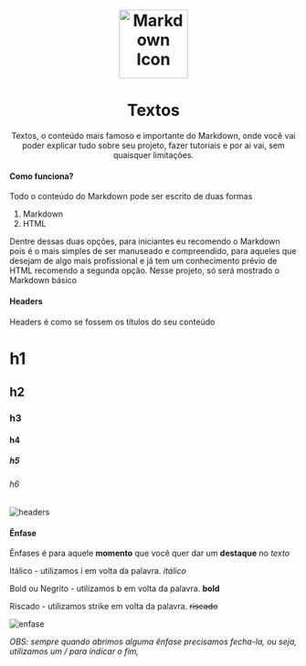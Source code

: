 <div align="center">
<h1>
  <img src="https://cdn0.iconfinder.com/data/icons/octicons/1024/markdown-512.png" alt="Markdown Icon" width="120px" height="120px">
</h1>

<h1> Textos </h1>
<p> Textos, o conteúdo mais famoso e importante do Markdown, onde você vai poder explicar tudo sobre seu projeto, fazer tutoriais e por ai vai, sem quaisquer limitações. </p>
</div>

<h4> Como funciona? </h4>
<p> Todo o conteúdo do Markdown pode ser escrito de duas formas </p>

1. Markdown
2. HTML

<p> Dentre dessas duas opções, para iniciantes eu recomendo o Markdown pois é o mais simples de ser manuseado e compreendido, para aqueles que desejam de algo mais profissional e já tem um conhecimento prévio de HTML recomendo a segunda opção. Nesse projeto, só será mostrado o Markdown básico </p>

<h4> Headers </h4>
<p> Headers é como se fossem os títulos do seu conteúdo </p>

<h1> h1 </h1>
<h2> h2 </h2>
<h3> h3 </h3>
<h4> h4 </h4>
<h5> h5 </h5>
<h6> h6 </h6>

<img src="https://i.gyazo.com/5db7158c877844f573c1f1fead27a28b.png" alt="headers">

<br>

<h4> Ênfase </h4>
<p> Ênfases é para aquele <b>momento</b> que você quer dar um <b>destaque</b> no <i>texto</i> </p>

<p> Itálico - utilizamos i em volta da palavra. <i>itálico</i> </p>
<p> Bold ou Negrito - utilizamos b em volta da palavra. <b>bold</b> </p>
<p> Riscado - utilizamos strike em volta da palavra. <strike>riscado</strike> </p>

<img src="https://i.gyazo.com/e3633fc5c4cfcc9552900aa11351eee9.png" alt="enfase">

<p> <i>OBS: sempre quando abrimos alguma ênfase precisamos fecha-la, ou seja, utilizamos um / para indicar o fim, <inicio> </aquiestáofim></i>
